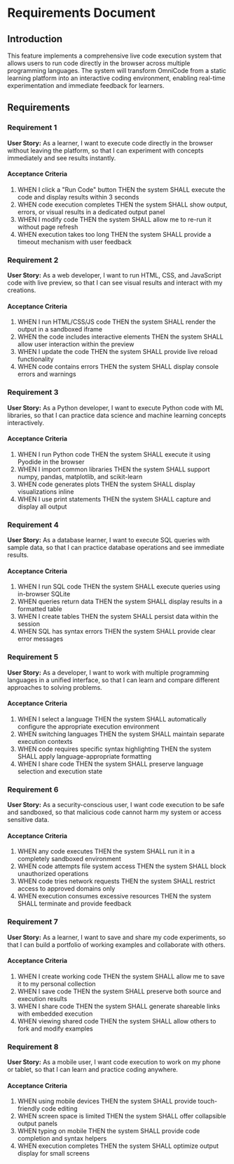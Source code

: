 # Requirements Document

## Introduction

This feature implements a comprehensive live code execution system that allows users to run code directly in the browser across multiple programming languages. The system will transform OmniCode from a static learning platform into an interactive coding environment, enabling real-time experimentation and immediate feedback for learners.

## Requirements

### Requirement 1

**User Story:** As a learner, I want to execute code directly in the browser without leaving the platform, so that I can experiment with concepts immediately and see results instantly.

#### Acceptance Criteria

1. WHEN I click a "Run Code" button THEN the system SHALL execute the code and display results within 3 seconds
2. WHEN code execution completes THEN the system SHALL show output, errors, or visual results in a dedicated output panel
3. WHEN I modify code THEN the system SHALL allow me to re-run it without page refresh
4. WHEN execution takes too long THEN the system SHALL provide a timeout mechanism with user feedback

### Requirement 2

**User Story:** As a web developer, I want to run HTML, CSS, and JavaScript code with live preview, so that I can see visual results and interact with my creations.

#### Acceptance Criteria

1. WHEN I run HTML/CSS/JS code THEN the system SHALL render the output in a sandboxed iframe
2. WHEN the code includes interactive elements THEN the system SHALL allow user interaction within the preview
3. WHEN I update the code THEN the system SHALL provide live reload functionality
4. WHEN code contains errors THEN the system SHALL display console errors and warnings

### Requirement 3

**User Story:** As a Python developer, I want to execute Python code with ML libraries, so that I can practice data science and machine learning concepts interactively.

#### Acceptance Criteria

1. WHEN I run Python code THEN the system SHALL execute it using Pyodide in the browser
2. WHEN I import common libraries THEN the system SHALL support numpy, pandas, matplotlib, and scikit-learn
3. WHEN code generates plots THEN the system SHALL display visualizations inline
4. WHEN I use print statements THEN the system SHALL capture and display all output

### Requirement 4

**User Story:** As a database learner, I want to execute SQL queries with sample data, so that I can practice database operations and see immediate results.

#### Acceptance Criteria

1. WHEN I run SQL code THEN the system SHALL execute queries using in-browser SQLite
2. WHEN queries return data THEN the system SHALL display results in a formatted table
3. WHEN I create tables THEN the system SHALL persist data within the session
4. WHEN SQL has syntax errors THEN the system SHALL provide clear error messages

### Requirement 5

**User Story:** As a developer, I want to work with multiple programming languages in a unified interface, so that I can learn and compare different approaches to solving problems.

#### Acceptance Criteria

1. WHEN I select a language THEN the system SHALL automatically configure the appropriate execution environment
2. WHEN switching languages THEN the system SHALL maintain separate execution contexts
3. WHEN code requires specific syntax highlighting THEN the system SHALL apply language-appropriate formatting
4. WHEN I share code THEN the system SHALL preserve language selection and execution state

### Requirement 6

**User Story:** As a security-conscious user, I want code execution to be safe and sandboxed, so that malicious code cannot harm my system or access sensitive data.

#### Acceptance Criteria

1. WHEN any code executes THEN the system SHALL run it in a completely sandboxed environment
2. WHEN code attempts file system access THEN the system SHALL block unauthorized operations
3. WHEN code tries network requests THEN the system SHALL restrict access to approved domains only
4. WHEN execution consumes excessive resources THEN the system SHALL terminate and provide feedback

### Requirement 7

**User Story:** As a learner, I want to save and share my code experiments, so that I can build a portfolio of working examples and collaborate with others.

#### Acceptance Criteria

1. WHEN I create working code THEN the system SHALL allow me to save it to my personal collection
2. WHEN I save code THEN the system SHALL preserve both source and execution results
3. WHEN I share code THEN the system SHALL generate shareable links with embedded execution
4. WHEN viewing shared code THEN the system SHALL allow others to fork and modify examples

### Requirement 8

**User Story:** As a mobile user, I want code execution to work on my phone or tablet, so that I can learn and practice coding anywhere.

#### Acceptance Criteria

1. WHEN using mobile devices THEN the system SHALL provide touch-friendly code editing
2. WHEN screen space is limited THEN the system SHALL offer collapsible output panels
3. WHEN typing on mobile THEN the system SHALL provide code completion and syntax helpers
4. WHEN execution completes THEN the system SHALL optimize output display for small screens